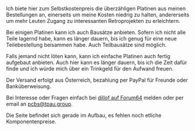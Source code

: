 Ich biete hier zum Selbstkostenpreis die überzähligen Platinen aus meinen Bestellungen an, einerseits um meine Kosten niedrig zu halten, andererseits um mehr Leuten Zugang zu interessanten Retroprojekten zu erleichtern.

Bei einigen Platinen kann ich auch Bausätze anbieten. Sofern ich nicht alle Teile lagernd habe, kann es länger dauern, bis ich genug für eine neue Teilebestellung beisammen habe. Auch Teilbausätze sind möglich.

Falls jemand nicht löten kann, kann ich einfache Platinen auch fertig aufgebaut anbieten. Auch hier kann es länger dauern, bis ich die Zeit dafür finde und ich würde mich über ein Trinkgeld für den Aufwand freuen.

Der Versand erfolgt aus Österreich, bezahlung per PayPal für Freunde oder Banküberweisung.

Bei Interesse oder Fragen einfach bei [dillof auf Forum64](https://www.forum64.de/wcf/index.php?user/22674-dillof/) melden oder per email an [pcbs@tpau.group](mailto:pcbs@tpau.group).

Die Seite befindet sich gerade im Aufbau, es fehlen noch etliche Komponentenpreise.
